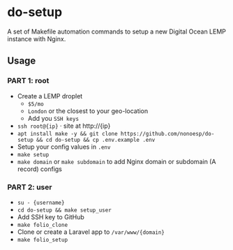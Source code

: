 # do-setup

A set of Makefile automation commands to setup a new Digital Ocean LEMP instance with Nginx.

## Usage

### PART 1: root

- Create a LEMP droplet
    - `$5/mo`
    - `London` or the closest to your geo-location
    - Add you `SSH keys`
- `ssh root@{ip}` · site at http://{ip}
- `apt install make -y && git clone https://github.com/nonoesp/do-setup && cd do-setup && cp .env.example .env`
- Setup your config values in `.env`
- `make setup`
- `make domain` or `make subdomain` to add Nginx domain or subdomain (A record) configs

### PART 2: user

- `su - {username}`
- `cd do-setup && make setup_user`
- Add SSH key to GitHub
- `make folio_clone`
- Clone or create a Laravel app to `/var/www/{domain}`
- `make folio_setup`
